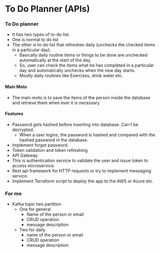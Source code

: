 
# To Do Planner (APIs)

### To Do planner
- It has two types of to-do list.
- One is normal to do list
- The other is to-do list that refreshes daily (unchecks the checked items in a particular day).
    - Basically daily routine items or things to be done are unchecked automatically at the start of the day.
    - So, user can check the items what he has completed in a particular day and automatically unchecks when the new day starts.
    - Mostly daily routines like Exercises, drink water etc.

#### Main Moto
- The main moto is to save the items of the person inside the database and retrieve them when ever it is necessary

#### Features
- Password gets hashed before inserting into database. Can't be decrypted. 
    - When a user logins, the password is hashed and compared with the hashed password in the database.
- Implement forgot password.
- Token validation and token refreshing
- API Gateway
- This is authentication service to validate the user and issue token to access microservice.
- Rest api framework for HTTP requests or try to implement messaging service.
- Implement Terraform script to deploy the app to the AWS or Azure etc.


### For me
- Kafka topic two partition
    - One for general
        - Name of the person or email
        - CRUD operation
        - message description
    - Two for daily 
        - name of the person or email
        - CRUD operation 
        - message description

